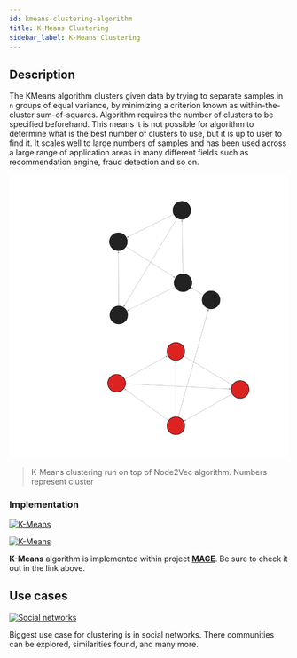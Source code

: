 ```yaml
---
id: kmeans-clustering-algorithm
title: K-Means Clustering
sidebar_label: K-Means Clustering
---
```


## Description

The KMeans algorithm clusters given data by trying to separate samples in `n` groups of equal variance, by minimizing a criterion known as 
within-the-cluster sum-of-squares. 
Algorithm requires the number of clusters to be specified beforehand. This means it is not possible for algorithm to determine
what is the best number of clusters to use, but it is up to user to find it. It scales well to large numbers of samples and has been used 
across a large range of application areas in many different fields such as recommendation engine, fraud detection and so on.


![kmeans-clustering](../../data/algorithms/machine-learning-graph-analytics/kmeans-clustering.png)
> K-Means clustering run on top of Node2Vec algorithm. Numbers represent cluster



### Implementation

[![K-Means](https://img.shields.io/badge/KMeans-Implementation-FB6E00?logo=github&style=for-the-badge)](https://github.com/memgraph/mage/blob/main/python/kmeans.py)

[![K-Means](https://img.shields.io/badge/KMeans-Documentation-FCC624?style=for-the-badge&logo=python&logoColor=white)](/mage/query-modules/python/kmeans-clustering)

**K-Means** algorithm is implemented within project
[**MAGE**](https://github.com/memgraph/mage). Be sure to check it out in the
link above.

## Use cases

[![Social
networks](https://img.shields.io/badge/Social_networks-Application-8A477F?style=for-the-badge)](/use-cases/social-media.md)

Biggest use case for clustering is in social networks. There communities
can be explored, similarities found, and many more.
